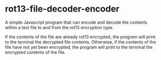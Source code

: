 # rot13-file-decoder-encoder

A simple Javascript program that can encode and decode the contents within a text file to and from the rot13 encryption type.

If the contents of the file are already rot13 encrypted, the program will print to the terminal the decrypted file contents. Otherwise, if the contents of the file have not yet been encrypted, the program will print to the terminal the encrypted contents of the file.
